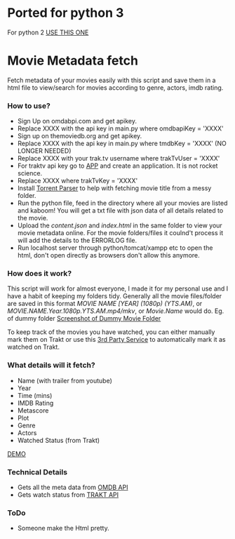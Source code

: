 # Ported for python 3
For python 2 [USE THIS ONE](https://github.com/mohsinister/movie-meta-fetch/tree/Mohsin)

# Movie Metadata fetch
Fetch metadata of your movies easily with this script and save them in a html file to view/search for movies according to genre, actors, imdb rating. 


### How to use?
* Sign Up on omdabpi.com and get apikey.
* Replace XXXX with the api key in main.py where omdbapiKey = 'XXXX'
* Sign up on themoviedb.org and get apikey.
* Replace XXXX with the api key in main.py where tmdbKey = 'XXXX' (NO LONGER NEEDED)
* Replace XXXX with your trak.tv username where trakTvUser = 'XXXX'
* For traktv api key go to [APP](https://trakt.tv/oauth/applications) and create an application. It is not rocket science.
* Replace XXXX where trakTvKey = 'XXXX'
* Install [Torrent Parser](https://github.com/divijbindlish/parse-torrent-name) to help with fetching movie title from a messy folder.
* Run the python file, feed in the directory where all your movies are listed and kaboom! You will get a txt file with json data of all details related to the movie. 
* Upload the *content.json* and *index.html* in the same folder to view your movie metadata online. For the movie folders/files it coulnd't process it will add the details to the ERRORLOG file.
* Run localhost server through python/tomcat/xampp etc to open the html, don't open directly as browsers don't allow this anymore.

### How does it work?
This script will work for almost everyone, I made it for my personal use and I have a habit of keeping my folders tidy. Generally all the movie files/folder are saved in this format *MOVIE NAME [YEAR] (1080p) (YTS.AM)*, or *MOVIE.NAME.Year.1080p.YTS.AM.mp4/mkv*, or *Movie.Name* would do.
Eg. of dummy folder
[Screenshot of Dummy Movie Folder](http://i.imgur.com/6NcRoiQ.png)

To keep track of the movies you have watched, you can either manually mark them on Trakt or use this [3rd Party Service](https://www.thenerdystudent.com/2020/05/vlc-trakt-scrobble/) to automatically mark it as watched on Trakt.


### What details will it fetch?
*   Name (with trailer from youtube)
*   Year
*   Time (mins)
*   IMDB Rating
*   Metascore
*   Plot
*   Genre
*   Actors
*   Watched Status (from Trakt)

[DEMO](https://mohsinister.github.io/movies/)
### Technical Details
*   Gets all the meta data from [OMDB API](http://www.omdbapi.com/)
*   Gets watch status from [TRAKT API](https://trakt.tv/)

### ToDo
*   Someone make the Html pretty.
